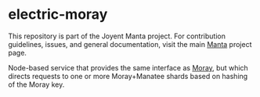 <!--
    This Source Code Form is subject to the terms of the Mozilla Public
    License, v. 2.0. If a copy of the MPL was not distributed with this
    file, You can obtain one at http://mozilla.org/MPL/2.0/.
-->

<!--
    Copyright (c) 2014, Joyent, Inc.
-->

# electric-moray

This repository is part of the Joyent Manta project.  For contribution
guidelines, issues, and general documentation, visit the main
[Manta](http://github.com/joyent/manta) project page.

Node-based service that provides the same interface as
[Moray](https://github.com/joyent/moray), but which directs requests to one or
more Moray+Manatee shards based on hashing of the Moray key.
